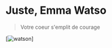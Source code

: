 <!-- Juste, Emma Watson --> 
# Juste, Emma Watso
> Votre coeur s'emplit de courage

[![watson](https://upload.wikimedia.org/wikipedia/commons/7/7f/Emma_Watson_2013.jpg)]

